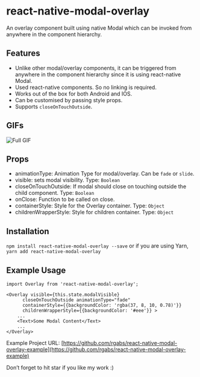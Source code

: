 # react-native-modal-overlay
An overlay component built using native Modal which can be invoked from anywhere in the component hierarchy.

## Features
- Unlike other modal/overlay components, it can be triggered from anywhere in the component hierarchy since it is using react-native Modal.
- Used react-native components. So no linking is required.
- Works out of the box for both Android and IOS.
- Can be customised by passing style props.
- Supports `closeOnTouchOutside`.

## GIFs

![Full GIF](./gifs/demo.gif "Full GIF")

## Props
- animationType: Animation Type for modal/overlay. Can be `fade` or `slide`.
- visible: sets modal visibility. Type: `Boolean`
- closeOnTouchOutside: If modal should close on touching outside the child component. Type: `Boolean`
- onClose: Function to be called on close.
- containerStyle: Style for the Overlay container. Type: `Object`
- childrenWrapperStyle: Style for children container. Type: `Object`

## Installation
`npm install react-native-modal-overlay --save` or if you are using Yarn, `yarn add react-native-modal-overlay`

## Example Usage
```
import Overlay from 'react-native-modal-overlay';

<Overlay visible={this.state.modalVisible}
      closeOnTouchOutside animationType="fade"
      containerStyle={{backgroundColor: 'rgba(37, 8, 10, 0.78)'}}
      childrenWrapperStyle={{backgroundColor: '#eee'}} >
    ...
    <Text>Some Modal Content</Text>
    ...
</Overlay>

```

Example Project URL: [https://github.com/rgabs/react-native-modal-overlay-example](https://github.com/rgabs/react-native-modal-overlay-example)

Don’t forget to hit star if you like my work :)
